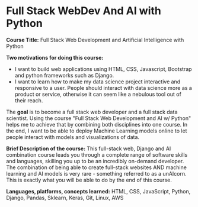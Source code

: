 # Full Stack WebDev And AI with Python

**Course Title:**
Full Stack Web Development and Artificial Intelligence with Python

**Two motivations for doing this course:**
- I want to build web applications using HTML, CSS, Javascript, Bootstrap and python frameworks such as Django.
- I want to learn how to make my data science project interactive and responsive to a user. People should interact with data science more as a product or service, otherwise it can seem like a nebulous tool out of their reach.

The **goal** is to become a full stack web developer and a full stack data scientist. Using the course "Full Stack Web Development and AI w/ Python" helps me to achieve that by combining both disciplines into one course. In the end, I want to be able to deploy Machine Learning models online to let people interact with models and visualizations of data.

**Brief Description of the course:**
This full-stack web, Django and AI combination course leads you through a complete range of software skills and languages, skilling you up to be an incredibly on-demand developer. The combination of being able to create full-stack websites AND machine learning and AI models is very rare - something referred to as a unAIcorn. This is exactly what you will be able to do by the end of this course.

**Languages, platforms, concepts learned:**
HTML, CSS, JavaScript, Python, Django, Pandas, Sklearn, Keras, Git, Linux, AWS